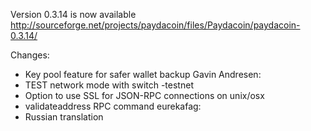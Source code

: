 Version 0.3.14 is now available
http://sourceforge.net/projects/paydacoin/files/Paydacoin/paydacoin-0.3.14/

Changes:
* Key pool feature for safer wallet backup
Gavin Andresen:
* TEST network mode with switch -testnet
* Option to use SSL for JSON-RPC connections on unix/osx
* validateaddress RPC command
eurekafag:
* Russian translation
